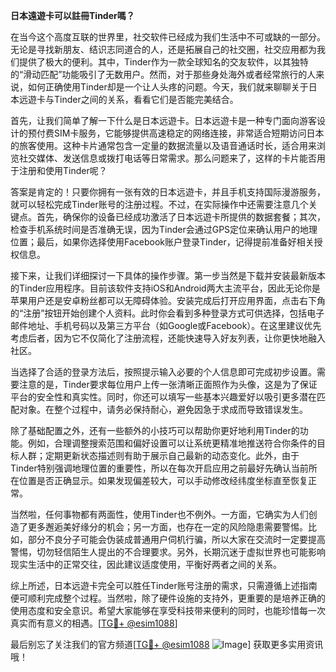 **日本遠遊卡可以註冊Tinder嗎？**

在当今这个高度互联的世界里，社交软件已经成为我们生活中不可或缺的一部分。无论是寻找新朋友、结识志同道合的人，还是拓展自己的社交圈，社交应用都为我们提供了极大的便利。其中，Tinder作为一款全球知名的交友软件，以其独特的“滑动匹配”功能吸引了无数用户。然而，对于那些身处海外或者经常旅行的人来说，如何正确使用Tinder却是一个让人头疼的问题。今天，我们就来聊聊关于日本远遊卡与Tinder之间的关系，看看它们是否能完美结合。

首先，让我们简单了解一下什么是日本远遊卡。日本远遊卡是一种专门面向游客设计的预付费SIM卡服务，它能够提供高速稳定的网络连接，非常适合短期访问日本的旅客使用。这种卡片通常包含一定量的数据流量以及语音通话时长，适合用来浏览社交媒体、发送信息或拨打电话等日常需求。那么问题来了，这样的卡片能否用于注册和使用Tinder呢？

答案是肯定的！只要你拥有一张有效的日本远遊卡，并且手机支持国际漫游服务，就可以轻松完成Tinder账号的注册过程。不过，在实际操作中还需要注意几个关键点。首先，确保你的设备已经成功激活了日本远遊卡所提供的数据套餐；其次，检查手机系统时间是否准确无误，因为Tinder会通过GPS定位来确认用户的地理位置；最后，如果你选择使用Facebook账户登录Tinder，记得提前准备好相关授权信息。

接下来，让我们详细探讨一下具体的操作步骤。第一步当然是下载并安装最新版本的Tinder应用程序。目前该软件支持iOS和Android两大主流平台，因此无论你是苹果用户还是安卓粉丝都可以无障碍体验。安装完成后打开应用界面，点击右下角的“注册”按钮开始创建个人资料。此时你会看到多种登录方式可供选择，包括电子邮件地址、手机号码以及第三方平台（如Google或Facebook）。在这里建议优先考虑后者，因为它不仅简化了注册流程，还能快速导入好友列表，让你更快地融入社区。

当选择了合适的登录方法后，按照提示输入必要的个人信息即可完成初步设置。需要注意的是，Tinder要求每位用户上传一张清晰正面照作为头像，这是为了保证平台的安全性和真实性。同时，你还可以填写一些基本兴趣爱好以吸引更多潜在匹配对象。在整个过程中，请务必保持耐心，避免因急于求成而导致错误发生。

除了基础配置之外，还有一些额外的小技巧可以帮助你更好地利用Tinder的功能。例如，合理调整搜索范围和偏好设置可以让系统更精准地推送符合你条件的目标人群；定期更新状态描述则有助于展示自己最新的动态变化。此外，由于Tinder特别强调地理位置的重要性，所以在每次开启应用之前最好先确认当前所在位置是否正确显示。如果发现偏差较大，可以手动修改经纬度坐标直至恢复正常。

当然啦，任何事物都有两面性，使用Tinder也不例外。一方面，它确实为人们创造了更多邂逅美好缘分的机会；另一方面，也存在一定的风险隐患需要警惕。比如，部分不良分子可能会伪装成普通用户伺机行骗，所以大家在交流时一定要提高警惕，切勿轻信陌生人提出的不合理要求。另外，长期沉迷于虚拟世界也可能影响现实生活中的正常交往，因此建议适度使用，平衡好两者之间的关系。

综上所述，日本远遊卡完全可以胜任Tinder账号注册的需求，只需遵循上述指南便可顺利完成整个过程。当然啦，除了硬件设施的支持外，更重要的是培养正确的使用态度和安全意识。希望大家能够在享受科技带来便利的同时，也能珍惜每一次真实而有意义的相遇。[[TG💪+ @esim1088](https://t.me/s/esim1088)]

最后别忘了关注我们的官方频道[[TG💪+ @esim1088](https://t.me/s/esim1088) ![Image](https://i.postimg.cc/4NQfJmqS/Snipaste-2025-05-13-00-14-12.png)] 获取更多实用资讯哦！